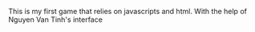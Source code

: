 This is my first game that relies on javascripts and html. With the help of Nguyen Van Tinh's interface
